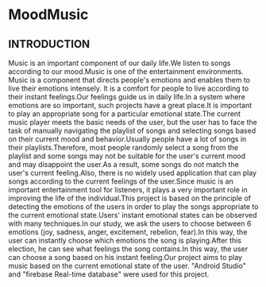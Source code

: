 # MoodMusic
## INTRODUCTION
Music is an important component of our daily life.We listen to songs according to our mood.Music is one of the entertainment environments.
Music is a component that directs people's emotions and enables them to live their emotions intensely.
It is a comfort for people to live according to their instant feelings.Our feelings guide us in daily life.In a system where emotions are so important, such projects have a great 
place.It is important to play an appropriate song for a particular emotional state.The current music player meets the basic needs of the user, but the user has to face the task of
manually navigating the playlist of songs and selecting songs based on their current mood and behavior.Usually people have a lot of songs in their playlists.Therefore, most people
randomly select a song from the playlist and some songs may not be suitable for the user's current mood and may disappoint the user.As a result, some songs do not match the user's 
current feeling.Also, there is no widely used application that can play songs according to the current feelings of the user.Since music is an important entertainment tool for 
listeners, it plays a very important role in improving the life of the individual.This project is based on the principle of detecting the emotions of the users in order to play
the songs appropriate to the current emotional state.Users' instant emotional states can be observed with many techniques.In our study, we ask the users to choose between
6 emotions (joy, sadness, anger, excitement, rebelion, fear).In this way, the user can instantly choose which emotions the song is playing.After this election, he can see what
feelings the song contains.In this way, the user can choose a song based on his instant feeling.Our project aims to play music based on the current emotional state of the user.
"Android Studio" and "firebase Real-time database" were used for this project.

